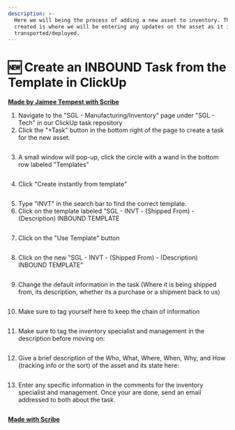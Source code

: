 ```yaml
---
description: >-
  Here we will being the process of adding a new asset to inventory. The task
  created is where we will be entering any updates on the asset as it is
  transported/deployed.
---
```


# 🆕 Create an INBOUND Task from the Template in ClickUp

[**Made by Jaimee Tempest with Scribe**](https://scribehow.com/shared/How\_to\_Create\_an\_INBOUND\_Asset\_Task\_from\_the\_Template\_in\_ClickUp\_\_-xDYfrvKRk2DZZeid1Dkxg)

1. Navigate to the "SGL - Manufacturing/Inventory" page under "SGL - Tech" in our ClickUp task repository
2. Click the "+Task" button in the bottom right of the page to create a task for the new asset.

<div data-full-width="true">

<img src="https://ajeuwbhvhr.cloudimg.io/colony-recorder.s3.amazonaws.com/files/2023-12-12/b2228da8-12ab-48d6-a6fb-b2d372b9c1d3/user_cropped_screenshot.jpeg?tl_px=2765,1363&#x26;br_px=3840,1964&#x26;force_format=png&#x26;wat_scale=95&#x26;wat=1&#x26;wat_opacity=0.7&#x26;wat_gravity=northwest&#x26;wat_url=https://colony-recorder.s3.us-west-1.amazonaws.com/images/watermarks/FB923C_standard.png&#x26;wat_pad=935,507" alt="">

</div>

3. A small window will pop-up, click the circle with a wand in the bottom row labeled "Templates"

<div data-full-width="true">

<img src="https://ajeuwbhvhr.cloudimg.io/colony-recorder.s3.amazonaws.com/files/2023-12-12/5667b790-54f9-41f3-9474-20eac1a44bd8/ascreenshot.jpeg?tl_px=2765,1363&#x26;br_px=3840,1964&#x26;force_format=png&#x26;wat_scale=95&#x26;wat=1&#x26;wat_opacity=0.7&#x26;wat_gravity=northwest&#x26;wat_url=https://colony-recorder.s3.us-west-1.amazonaws.com/images/watermarks/FB923C_standard.png&#x26;wat_pad=512,433" alt="">

</div>

4. Click "Create instantly from template"

<div data-full-width="true">

<img src="https://ajeuwbhvhr.cloudimg.io/colony-recorder.s3.amazonaws.com/files/2023-12-12/6d3e644a-30c9-4218-9cdb-f82c5ed087c6/ascreenshot.jpeg?tl_px=2697,1357&#x26;br_px=3772,1958&#x26;force_format=png&#x26;wat_scale=95&#x26;wat=1&#x26;wat_opacity=0.7&#x26;wat_gravity=northwest&#x26;wat_url=https://colony-recorder.s3.us-west-1.amazonaws.com/images/watermarks/FB923C_standard.png&#x26;wat_pad=502,265" alt="">

</div>

5. Type "INVT" in the search bar to find the correct template.
6. Click on the template labeled "SGL - INVT - (Shipped From) - (Description) INBOUND TEMPLATE

<div data-full-width="true">

<img src="https://ajeuwbhvhr.cloudimg.io/colony-recorder.s3.amazonaws.com/files/2023-12-12/5d8a1a5e-9448-4d0b-b229-82c81a0a117a/ascreenshot.jpeg?tl_px=1175,132&#x26;br_px=2250,733&#x26;force_format=png&#x26;wat_scale=95&#x26;wat=1&#x26;wat_opacity=0.7&#x26;wat_gravity=northwest&#x26;wat_url=https://colony-recorder.s3.us-west-1.amazonaws.com/images/watermarks/FB923C_standard.png&#x26;wat_pad=502,265" alt="">

</div>

7. Click on the "Use Template" button

<div data-full-width="true">

<img src="https://ajeuwbhvhr.cloudimg.io/colony-recorder.s3.amazonaws.com/files/2023-12-12/35c13cab-17e1-45d7-a228-ba4ad8e8805a/ascreenshot.jpeg?tl_px=1460,210&#x26;br_px=2535,811&#x26;force_format=png&#x26;wat_scale=95&#x26;wat=1&#x26;wat_opacity=0.7&#x26;wat_gravity=northwest&#x26;wat_url=https://colony-recorder.s3.us-west-1.amazonaws.com/images/watermarks/FB923C_standard.png&#x26;wat_pad=502,265" alt="">

</div>

8. Click on the new "SGL - INVT - (Shipped From) - (Description) INBOUND TEMPLATE"

<div data-full-width="true">

<img src="https://ajeuwbhvhr.cloudimg.io/colony-recorder.s3.amazonaws.com/files/2023-12-12/e5940de3-ed18-452e-a4c0-69720339136d/ascreenshot.jpeg?tl_px=382,296&#x26;br_px=1457,897&#x26;force_format=png&#x26;wat_scale=95&#x26;wat=1&#x26;wat_opacity=0.7&#x26;wat_gravity=northwest&#x26;wat_url=https://colony-recorder.s3.us-west-1.amazonaws.com/images/watermarks/FB923C_standard.png&#x26;wat_pad=502,265" alt="">

</div>

9. Change the default information in the task (Where it is being shipped from, its description, whether its a purchase or a shipment back to us)

<div data-full-width="true">

<img src="https://ajeuwbhvhr.cloudimg.io/colony-recorder.s3.amazonaws.com/files/2023-12-12/467c37c4-911f-497a-ba63-7fad01fa4532/user_cropped_screenshot.jpeg?tl_px=449,61&#x26;br_px=1524,662&#x26;force_format=png&#x26;wat_scale=95&#x26;wat=1&#x26;wat_opacity=0.7&#x26;wat_gravity=northwest&#x26;wat_url=https://colony-recorder.s3.us-west-1.amazonaws.com/images/watermarks/FB923C_standard.png&#x26;wat_pad=502,265" alt="">

</div>

10. Make sure to tag yourself here to keep the chain of information

<div data-full-width="true">

<img src="https://ajeuwbhvhr.cloudimg.io/colony-recorder.s3.amazonaws.com/files/2023-12-12/41a10d25-ac4e-4386-800a-4aa506c7b3d2/ascreenshot.jpeg?tl_px=1312,60&#x26;br_px=2387,661&#x26;force_format=png&#x26;wat_scale=95&#x26;wat=1&#x26;wat_opacity=0.7&#x26;wat_gravity=northwest&#x26;wat_url=https://colony-recorder.s3.us-west-1.amazonaws.com/images/watermarks/FB923C_standard.png&#x26;wat_pad=502,265" alt="">

</div>

11. Make sure to tag the inventory specialist and management in the description before moving on:

<div data-full-width="true">

<img src="https://ajeuwbhvhr.cloudimg.io/colony-recorder.s3.amazonaws.com/files/2023-12-12/9a4c36ca-89ae-42b5-bc68-1cc22d0ed3d2/ascreenshot.jpeg?tl_px=413,176&#x26;br_px=1488,777&#x26;force_format=png&#x26;wat_scale=95&#x26;wat=1&#x26;wat_opacity=0.7&#x26;wat_gravity=northwest&#x26;wat_url=https://colony-recorder.s3.us-west-1.amazonaws.com/images/watermarks/FB923C_standard.png&#x26;wat_pad=502,265" alt="">

</div>

12. Give a brief description of the Who, What, Where, When, Why, and How (tracking info or the sort) of the asset and its state here:

<div data-full-width="true">

<img src="https://ajeuwbhvhr.cloudimg.io/colony-recorder.s3.amazonaws.com/files/2023-12-12/7c124101-55a4-41e9-96b1-9f2e832e6186/user_cropped_screenshot.jpeg?tl_px=433,277&#x26;br_px=1809,1047&#x26;force_format=png&#x26;width=1120.0" alt="">

</div>

13. Enter any specific information in the comments for the inventory specialist and management. Once your are done, send an email addressed to both about the task.

<div data-full-width="true">

<img src="https://ajeuwbhvhr.cloudimg.io/colony-recorder.s3.amazonaws.com/files/2023-12-12/f6b113f2-c070-45a2-8c09-ccbc887455ab/ascreenshot.jpeg?tl_px=1868,1363&#x26;br_px=2943,1964&#x26;force_format=png&#x26;wat_scale=95&#x26;wat=1&#x26;wat_opacity=0.7&#x26;wat_gravity=northwest&#x26;wat_url=https://colony-recorder.s3.us-west-1.amazonaws.com/images/watermarks/FB923C_standard.png&#x26;wat_pad=502,450" alt="">

</div>

[**Made with Scribe**](https://scribehow.com/shared/How\_to\_Create\_an\_INBOUND\_Asset\_Task\_from\_the\_Template\_in\_ClickUp\_\_-xDYfrvKRk2DZZeid1Dkxg)
